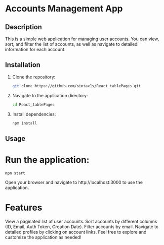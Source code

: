 # Accounts Management App

## Description

This is a simple web application for managing user accounts. You can view, sort, and filter the list of accounts, as well as navigate to detailed information for each account.

## Installation

1. Clone the repository:

   ```bash
   git clone https://github.com/sintax1s/React_tablePages.git
   ```

2. Navigate to the application directory:

    ```bash
    cd React_tablePages
    ```

3. Install dependencies:

    ```bash
    npm install
    ```

## Usage

# Run the application:


    npm start

  Open your browser and navigate to http://localhost:3000 to use the application.

# Features
View a paginated list of user accounts.
Sort accounts by different columns (ID, Email, Auth Token, Creation Date).
Filter accounts by email.
Navigate to detailed profiles by clicking on account links.
Feel free to explore and customize the application as needed!
